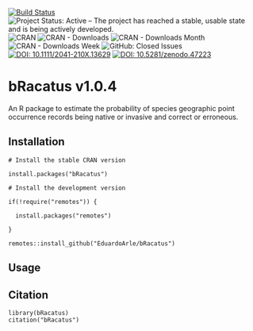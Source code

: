 [![Build Status](https://travis-ci.org/EduardoArle/bRacatus.svg?branch=master)](https://travis-ci.org/EduardoArle/bRacatus)
![Project Status: Active – The project has reached a stable, usable state and is being actively developed.](https://www.repostatus.org/badges/latest/active.svg)
![CRAN](https://www.r-pkg.org/badges/version/bRacatus)
![CRAN - Downloads](http://cranlogs.r-pkg.org/badges/grand-total/bRacatus?color=ff69b4)
![CRAN - Downloads Month](http://cranlogs.r-pkg.org/badges/bRacatus)
![CRAN - Downloads Week](http://cranlogs.r-pkg.org/badges/last-week/bRacatus?color=orange)
![GitHub: Closed Issues](https://img.shields.io/github/issues-closed-raw/EduardoArle/bRacatus)
[![DOI: 10.1111/2041-210X.13629](http://img.shields.io/badge/DOI-10.1111/2041-210X.13629-B31B1B.svg)](https://doi.org/10.1111/2041-210X.13629)
[![DOI: 10.5281/zenodo.47223](https://zenodo.org/badge/doi/10.5281/zenodo.47223.svg)](https://doi.org/10.5281/zenodo.47223)


# bRacatus v1.0.4

An R package to estimate the probability of species geographic point occurrence records being native or invasive and correct or erroneous.

## Installation

```{r}
# Install the stable CRAN version

install.packages("bRacatus")

# Install the development version

if(!require("remotes")) {
  
  install.packages("remotes")
  
}

remotes::install_github("EduardoArle/bRacatus")
```

## Usage

## Citation

```{r}
library(bRacatus)
citation("bRacatus")
```

